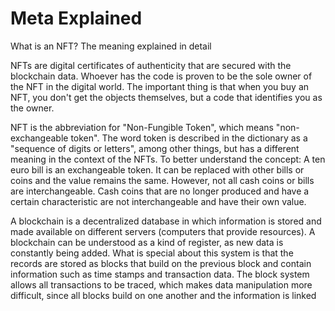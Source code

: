 # Meta Explained

What is an NFT? The meaning explained in detail

NFTs are digital certificates of authenticity that are secured with the blockchain data. Whoever has the code is proven to be the sole owner of the NFT in the digital world. The important thing is that when you buy an NFT, you don't get the objects themselves, but a code that identifies you as the owner.

NFT is the abbreviation for "Non-Fungible Token", which means "non-exchangeable token". The word token is described in the dictionary as a "sequence of digits or letters", among other things, but has a different meaning in the context of the NFTs. To better understand the concept: A ten euro bill is an exchangeable token. It can be replaced with other bills or coins and the value remains the same. However, not all cash coins or bills are interchangeable. Cash coins that are no longer produced and have a certain characteristic are not interchangeable and have their own value.

A blockchain is a decentralized database in which information is stored and made available on different servers (computers that provide resources). A blockchain can be understood as a kind of register, as new data is constantly being added. What is special about this system is that the records are stored as blocks that build on the previous block and contain information such as time stamps and transaction data. The block system allows all transactions to be traced, which makes data manipulation more difficult, since all blocks build on one another and the information is linked
